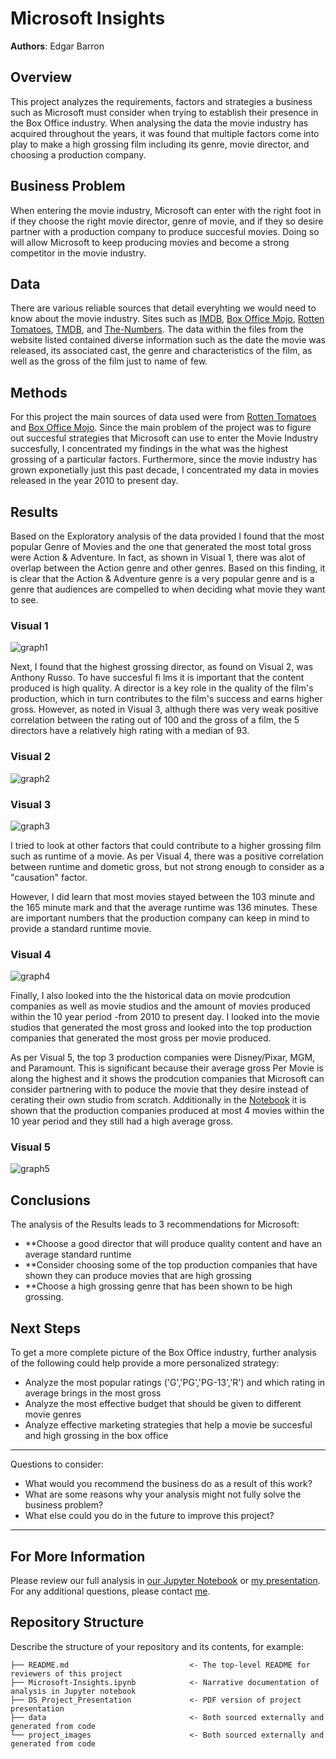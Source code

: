 # Microsoft Insights

**Authors**: Edgar Barron

## Overview

This project analyzes the requirements, factors and strategies a business such as Microsoft must consider when trying to establish their presence in the Box Office industry. When analysing the data the movie industry has acquired throughout the years, it was found that multiple factors come into play to make a high grossing film including its genre, movie director, and choosing a production company.

## Business Problem

When entering the movie industry, Microsoft can enter with the right foot in if they choose the right movie director, genre of movie, and if they so desire partner with a production company to produce succesful movies. Doing so will allow Microsoft to keep producing movies and become a strong competitor in the movie industry.

## Data

There are various reliable sources that detail everyhting we would need to know about the movie industry. Sites such as [IMDB](https://www.imdb.com/), [Box Office Mojo](https://www.boxofficemojo.com/), [Rotten Tomatoes](https://www.rottentomatoes.com/), [TMDB](https://www.themoviedb.org/), and [The-Numbers](https://www.the-numbers.com/). The data within the files from the website listed contained diverse information such as the date the movie was released, its associated cast, the genre and characteristics of the film, as well as the gross of the film just to name of few.


## Methods

For this project the main sources of data used were from [Rotten Tomatoes](./data/zippedData/rotten_tomatoes_movies.csv.gz) and [Box Office Mojo](./data/zippedData/bom.movie_gross.csv.gz). Since the main problem of the project was to figure out succesful strategies that Microsoft can use to enter the Movie Industry succesfully, I concentrated my findings in the what was the highest grossing of a particular factors. Furthermore, since the movie industry has grown exponetially just this past decade, I concentrated my data in movies released in the year 2010 to present day.


## Results

Based on the Exploratory analysis of the data provided I found that the most popular Genre of Movies and the one that generated the most total gross were Action & Adventure. In fact, as shown in Visual 1, there was alot of overlap between the Action genre and other genres. Based on this finding, it is clear that the Action & Adventure genre is a very popular genre and is a genre that audiences are compelled to when deciding what movie they want to see.

### Visual 1
![graph1](./project_images/total_gross_genre.png)

Next, I found that the highest grossing director, as found on Visual 2, was Anthony Russo. To have succesful fi
lms it is important that the content produced is high quality. A director is a key role in the quality of the film's production, which in turn contributes to the film's success and earns higher gross. However, as noted in Visual 3, althugh there was very weak positive correlation between the rating out of 100 and the gross of a film, the 5 directors have a relatively high rating with a median of 93. 

### Visual 2
![graph2](./project_images/average_gross_director.png)

### Visual 3
![graph3](./project_images/corr_rating_gross.png)

I tried to look at other factors that could contribute to a higher grossing film such as runtime of a movie. As per Visual 4, there was a positive correlation between runtime and dometic gross, but not strong enough to consider as a "causation" factor.

However, I did learn that most movies stayed between the 103 minute and the 165 minute mark and that the average runtime was 136 minutes. These are important numbers that the production company can keep in mind to provide a standard runtime movie.

### Visual 4
![graph4](./project_images/corr_runtime_gross.png)

Finally, I also looked into the the historical data on movie prodcution companies as well as movie studios and the amount of movies produced within the 10 year period -from 2010 to present day. I looked into the movie studios that generated the most gross and looked into the top production companies that generated the most gross per movie produced.

As per Visual 5, the top 3 production companies were Disney/Pixar, MGM, and Paramount. This is significant because their average gross Per Movie is along the highest and it shows the prodcution companies that Microsoft can consider partnering with to poduce the movie that they desire instead of cerating their own studio from scratch. Additionally in the [Notebook](./Microsoft-Insights.ipynb) it is shown that the production companies produced at most 4 movies within the 10 year period and they still had a high average gross.  

### Visual 5
![graph5](./project_images/average_gross_production_company.png)


## Conclusions

The analysis of the Results leads to 3 recommendations for Microsoft:
- **Choose a good director that will produce quality content and have an average standard runtime
- **Consider choosing some of the top production companies that have shown they can produce movies that are high grossing
- **Choose a high grossing genre that has been shown to be high grossing.

## Next Steps

To get a more complete picture of the Box Office industry, further analysis of the following could help provide a more personalized strategy:

- Analyze the most popular ratings ('G','PG','PG-13','R') and which rating in average brings in the most gross
- Analyze the most effective budget that should be given to different movie genres
- Analyze effective marketing strategies that help a movie be succesful and high grossing in the box office

***
Questions to consider:
* What would you recommend the business do as a result of this work?
* What are some reasons why your analysis might not fully solve the business problem?
* What else could you do in the future to improve this project?
***

## For More Information

Please review our full analysis in [our Jupyter Notebook](./Microsoft-Insights.ipynb) or [my presentation](./DS_Project_Presentation.pdf).
For any additional questions, please contact [me](mailto:edgarraul98@icloud.com).

## Repository Structure

Describe the structure of your repository and its contents, for example:

```
├── README.md                           <- The top-level README for reviewers of this project
├── Microsoft-Insights.ipynb            <- Narrative documentation of analysis in Jupyter notebook
├── DS_Project_Presentation             <- PDF version of project presentation
├── data                                <- Both sourced externally and generated from code
└── project_images                      <- Both sourced externally and generated from code
```
